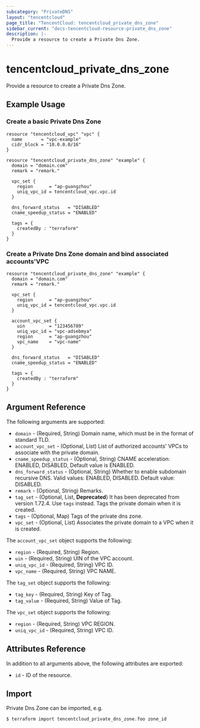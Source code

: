 ```yaml
---
subcategory: "PrivateDNS"
layout: "tencentcloud"
page_title: "TencentCloud: tencentcloud_private_dns_zone"
sidebar_current: "docs-tencentcloud-resource-private_dns_zone"
description: |-
  Provide a resource to create a Private Dns Zone.
---
```


# tencentcloud_private_dns_zone

Provide a resource to create a Private Dns Zone.

## Example Usage

### Create a basic Private Dns Zone

```hcl
resource "tencentcloud_vpc" "vpc" {
  name       = "vpc-example"
  cidr_block = "10.0.0.0/16"
}

resource "tencentcloud_private_dns_zone" "example" {
  domain = "domain.com"
  remark = "remark."

  vpc_set {
    region      = "ap-guangzhou"
    uniq_vpc_id = tencentcloud_vpc.vpc.id
  }

  dns_forward_status   = "DISABLED"
  cname_speedup_status = "ENABLED"

  tags = {
    createdBy : "terraform"
  }
}
```

### Create a Private Dns Zone domain and bind associated accounts'VPC

```hcl
resource "tencentcloud_private_dns_zone" "example" {
  domain = "domain.com"
  remark = "remark."

  vpc_set {
    region      = "ap-guangzhou"
    uniq_vpc_id = tencentcloud_vpc.vpc.id
  }

  account_vpc_set {
    uin         = "123456789"
    uniq_vpc_id = "vpc-adsebmya"
    region      = "ap-guangzhou"
    vpc_name    = "vpc-name"
  }

  dns_forward_status   = "DISABLED"
  cname_speedup_status = "ENABLED"

  tags = {
    createdBy : "terraform"
  }
}
```

## Argument Reference

The following arguments are supported:

* `domain` - (Required, String) Domain name, which must be in the format of standard TLD.
* `account_vpc_set` - (Optional, List) List of authorized accounts' VPCs to associate with the private domain.
* `cname_speedup_status` - (Optional, String) CNAME acceleration: ENABLED, DISABLED, Default value is ENABLED.
* `dns_forward_status` - (Optional, String) Whether to enable subdomain recursive DNS. Valid values: ENABLED, DISABLED. Default value: DISABLED.
* `remark` - (Optional, String) Remarks.
* `tag_set` - (Optional, List, **Deprecated**) It has been deprecated from version 1.72.4. Use `tags` instead. Tags the private domain when it is created.
* `tags` - (Optional, Map) Tags of the private dns zone.
* `vpc_set` - (Optional, List) Associates the private domain to a VPC when it is created.

The `account_vpc_set` object supports the following:

* `region` - (Required, String) Region.
* `uin` - (Required, String) UIN of the VPC account.
* `uniq_vpc_id` - (Required, String) VPC ID.
* `vpc_name` - (Required, String) VPC NAME.

The `tag_set` object supports the following:

* `tag_key` - (Required, String) Key of Tag.
* `tag_value` - (Required, String) Value of Tag.

The `vpc_set` object supports the following:

* `region` - (Required, String) VPC REGION.
* `uniq_vpc_id` - (Required, String) VPC ID.

## Attributes Reference

In addition to all arguments above, the following attributes are exported:

* `id` - ID of the resource.



## Import

Private Dns Zone can be imported, e.g.

```
$ terraform import tencentcloud_private_dns_zone.foo zone_id
```

